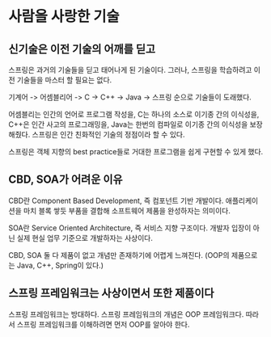# 사람을 사랑한 기술

## 신기술은 이전 기술의 어깨를 딛고

스프링은 과거의 기술들을 딛고 태어나게 된 기술이다. 그러나, 스프링을 학습하려고 이전 기술들을 마스터 할 필요는 없다.

기계어 -> 어셈블리어 -> C -> C++ -> Java -> 스프링 순으로 기술들이 도래했다.

어셈블리는 인간의 언어로 프로그램 작성을, C는 하나의 소스로 이기종 간의 이식성을, C++은 인간 사고의 프로그래밍을, Java는 한번의 컴파일로 이기종 간의 이식성을 보장해줬다.
스프링은 인간 친화적인 기술의 정점이라 할 수 있다. 

스프링은 객체 지향의 best practice들로 거대한 프로그램을 쉽게 구현할 수 있게 했다.

## CBD, SOA가 어려운 이유

CBD란 Component Based Development, 즉 컴포넌트 기반 개발이다. 애플리케이션을 마치 블록 쌓듯 부품을 결합해 소프트웨어 제품을 완성하자는 의미이다.

SOA란 Service Oriented Architecture, 즉 서비스 지향 구조이다. 개발자 입장이 아닌 실제 현실 업무 기준으로 개발하자는 사상이다.

CBD, SOA 둘 다 제품이 없고 개념만 존재하기에 어렵게 느껴진다. (OOP의 제품으로는 Java, C++, Spring이 있다.)

## 스프링 프레임워크는 사상이면서 또한 제품이다

스프링 프레임워크는 방대하다. 스프링 프레임워크의 개념은 OOP 프레임워크다. 따라서 스프링 프레임워크를 이해하려면 먼저 OOP를 알아야 한다.
